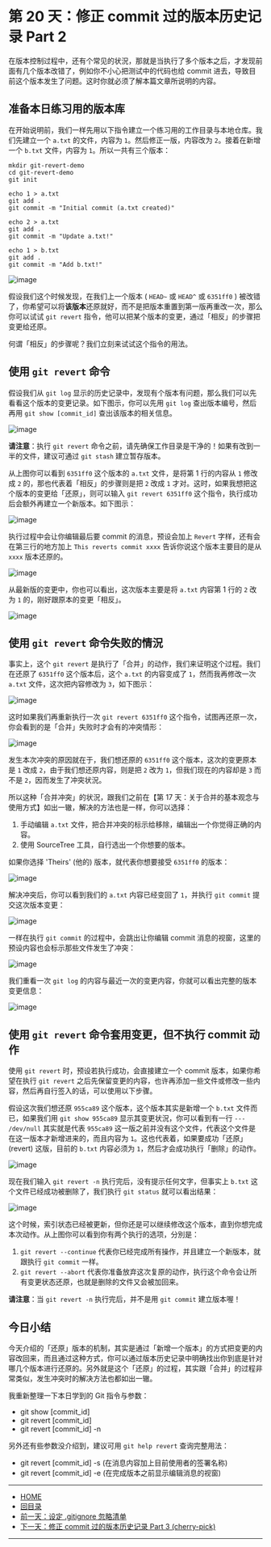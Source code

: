 第 20 天：修正 commit 过的版本历史记录 Part 2
=============================================================

在版本控制过程中，还有个常见的状況，那就是当执行了多个版本之后，才发现前面有几个版本改错了，例如你不小心把测试中的代码也给 commit 进去，导致目前这个版本发生了问题。这时你就必须了解本篇文章所说明的内容。

准备本日练习用的版本库
----------------------

在开始说明前，我们一样先用以下指令建立一个练习用的工作目录与本地仓库。我们先建立一个 `a.txt` 的文件，内容为 `1`。然后修正一版，内容改为 `2`。接着在新增一个 `b.txt` 文件，内容为 `1`。所以一共有三个版本：
	
	mkdir git-revert-demo
	cd git-revert-demo
	git init
	
	echo 1 > a.txt
	git add .
	git commit -m "Initial commit (a.txt created)"
	
	echo 2 > a.txt
	git add .
	git commit -m "Update a.txt!"
	
	echo 1 > b.txt
	git add .
	git commit -m "Add b.txt!"

![image](../figures/20/01.png)

假设我们这个时候发现，在我们上一个版本 ( `HEAD~` 或 `HEAD^` 或 `6351ff0` ) 被改错了，你希望可以将**该版本**还原就好，而不是把版本重置到第一版再重改一次，那么你可以试试 `git revert` 指令，他可以把某个版本的变更，通过「相反」的步骤把变更给还原。

何谓「相反」的步骤呢？我们立刻来试试这个指令的用法。


使用 `git revert` 命令
-----------------------

假设我们从 `git log` 显示的历史记录中，发现有个版本有问题，那么我们可以先看看这个版本的变更记录。如下图示，你可以先用 `git log` 查出版本编号，然后再用 `git show [commit_id]` 查出该版本的相关信息。

![image](../figures/20/02.png)

**请注意**：执行 `git revert` 命令之前，请先确保工作目录是干净的！如果有改到一半的文件，建议可通过 `git stash` 建立暂存版本。

从上图你可以看到 `6351ff0` 这个版本的 `a.txt` 文件，是将第 1 行的内容从 `1` 修改成 `2` 的，那也代表着「相反」的步骤则是把 `2` 改成 `1` 才对。这时，如果我想把这个版本的变更给「还原」，则可以输入 `git revert 6351ff0` 这个指令，执行成功后会额外再建立一个新版本。如下图示：

![image](../figures/20/03.png)

执行过程中会让你编辑最后要 commit 的消息，预设会加上 `Revert` 字样，还有会在第三行的地方加上 `This reverts commit xxxx` 告诉你说这个版本主要目的是从 `xxxx` 版本还原的。

![image](../figures/20/04.png)

从最新版的变更中，你也可以看出，这次版本主要是将 `a.txt` 内容第 1 行的 `2` 改为 `1` 的，刚好跟原本的变更「相反」。

![image](../figures/20/05.png)


使用 `git revert` 命令失败的情況
--------------------------------

事实上，这个 `git revert` 是执行了「合并」的动作，我们来证明这个过程。我们在还原了 `6351ff0` 这个版本后，这个 `a.txt` 的内容变成了 `1`，然而我再修改一次 `a.txt` 文件，这次把内容修改为 `3`，如下图示：

![image](../figures/20/06.png)

这时如果我们再重新执行一次 `git revert 6351ff0` 这个指令，试图再还原一次，你会看到的是「合并」失败时才会有的冲突情形：

![image](../figures/20/07.png)

发生本次冲突的原因就在于，我们想还原的 `6351ff0` 这个版本，这次的变更原本是 `1` 改成 `2`，由于我们想还原内容，则是把 `2` 改为 `1`，但我们现在的内容却是 `3` 而不是 `2`，因而发生了冲突状況。

所以这种「合并冲突」的状況，跟我们之前在【第 17 天：关于合并的基本观念与使用方式】如出一辙，解决的方法也是一样，你可以选择：

1. 手动编辑 `a.txt` 文件，把合并冲突的标示给移除，编辑出一个你觉得正确的内容。
2. 使用 SourceTree 工具，自行选出一个你想要的版本。

如果你选择 'Theirs' (他的) 版本，就代表你想要接受 `6351ff0` 的版本：

![image](../figures/20/08.png)

解决冲突后，你可以看到我们的 `a.txt` 内容已经变回了 `1`，并执行 `git commit` 提交这次版本变更：

![image](../figures/20/09.png)

一样在执行 `git commit` 的过程中，会跳出让你编辑 commit 消息的视窗，这里的预设内容也会标示那些文件发生了冲突：

![image](../figures/20/10.png)

我们重看一次 `git log` 的内容与最近一次的变更内容，你就可以看出完整的版本变更信息：

![image](../figures/20/11.png)


使用 `git revert` 命令套用变更，但不执行 commit 动作
---------------------------------------------------

使用 `git revert` 时，预设若执行成功，会直接建立一个 commit 版本，如果你希望在执行 `git revert` 之后先保留变更的内容，也许再添加一些文件或修改一些内容，然后再自行签入的话，可以使用以下步骤。

假设这次我们想还原 `955ca89` 这个版本，这个版本其实是新增一个 `b.txt` 文件而已，如果我们用 `git show 955ca89` 显示其变更状況，你可以看到有一行 `--- /dev/null` 其实就是代表 `955ca89` 这一版之前并没有这个文件，代表这个文件是在这一版本才新增进来的，而且内容为 `1`。这也代表着，如果要成功「还原」(revert) 这版，目前的 `b.txt` 内容必须为 `1`，然后才会成功执行「删除」的动作。

![image](../figures/20/12.png)

现在我们输入 `git revert -n` 执行完后，没有提示任何文字，但事实上 `b.txt` 这个文件已经成功被删除了，我们执行 `git status` 就可以看出结果： 

![image](../figures/20/13.png)

这个时候，索引状态已经被更新，但你还是可以继续修改这个版本，直到你想完成本次动作。从上图你可以看到你有两个执行的选项，分別是：

1. `git revert --continue` 代表你已经完成所有操作，并且建立一个新版本，就跟执行 `git commit` 一样。
2. `git revert --abort` 代表你准备放弃这次复原的动作，执行这个命令会让所有变更状态还原，也就是删除的文件又会被加回来。 

**请注意**：当 `git revert -n` 执行完后，并不是用 `git commit` 建立版本喔！


今日小结
-------

今天介绍的「还原」版本的机制，其实是通过「新增一个版本」的方式把变更的内容改回来，而且通过这种方式，你可以通过版本历史记录中明确找出你到底是针对哪几个版本进行还原的。另外就是这个「还原」的过程，其实跟「合并」的过程非常类似，发生冲突时的解决方法也都如出一辙。

我重新整理一下本日学到的 Git 指令与参数：

* git show [commit_id]
* git revert [commit_id]
* git revert [commit_id] -n

另外还有些参数没介绍到，建议可用 `git help revert` 查询完整用法：

* git revert [commit_id] -s	(在消息内容加上目前使用者的签署名称)
* git revert [commit_id] -e (在完成版本之前显示编辑消息的视窗) 


-------
* [HOME](../README.md)
* [回目录](README.md)
* [前一天：设定 .gitignore 忽略清单](19.md)
* <a href="21.md">下一天：修正 commit 过的版本历史记录 Part 3 (cherry-pick)</a>

-------


